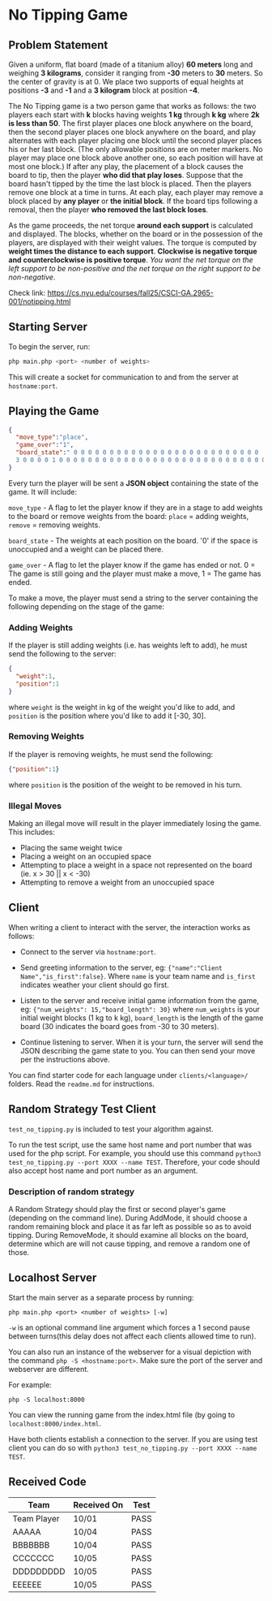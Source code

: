 # No Tipping Game

## Problem Statement

Given a uniform, flat board (made of a titanium alloy) **60 meters**
long and weighing **3 kilograms**, consider it ranging from **-30**
meters to **30** meters. So the center of gravity is at 0. We place
two supports of equal heights at positions **-3** and **-1** and a
**3 kilogram** block at position **-4**.

The No Tipping game is a two person game that works as follows: the
two players each start with **k** blocks having weights **1 kg**
through **k kg** where **2k is less than 50**. The first player
places one block anywhere on the board, then the second player places
one block anywhere on the board, and play alternates with each player
placing one block until the second player places his or her last
block. (The only allowable positions are on meter markers. No player
  may place one block above another one, so each position will have at
most one block.) If after any play, the placement of a block causes
the board to tip, then the player **who did that play loses**.
Suppose that the board hasn't tipped by the time the last block is
placed. Then the players remove one block at a time in turns. At each
play, each player may remove a block placed by **any player** or
**the initial block**. If the board tips following a removal, then
the player **who removed the last block loses**.

As the game proceeds, the net torque **around each support** is
calculated and displayed. The blocks, whether on the board or in the
possession of the players, are displayed with their weight values.
The torque is computed by **weight times the distance to each
support**. **Clockwise is negative torque and counterclockwise is
positive torque**. *You want the net torque on the left support to be
non-positive and the net torque on the right support to be non-negative*.

Check link: https://cs.nyu.edu/courses/fall25/CSCI-GA.2965-001/notipping.html

## Starting Server

To begin the server, run:

```bash
php main.php <port> <number of weights>
```

This will create a socket for communication to and from the server at
`hostname:port`.

## Playing the Game

```json
{
  "move_type":"place",
  "game_over":"1",
  "board_state":" 0 0 0 0 0 0 0 0 0 0 0 0 0 0 0 0 0 0 0 0 0 0 0 0 0 0
  3 0 0 0 0 1 0 0 0 0 0 0 0 0 0 0 0 0 0 0 0 0 0 0 0 0 0 0 0 0 0 0 0 0 0"
}
```

Every turn the player will be sent a **JSON object** containing the
state of the game. It will include:

`move_type` - A flag to let the player know if they are in a stage to
add weights to the board or remove weights from the board: `place` =
adding weights, `remove` = removing weights.

`board_state` - The weights at each position on the board. '0' if the
space is unoccupied and a weight can be placed there.

`game_over` - A flag to let the player know if the game has ended or
not. 0 = The game is still going and the player must make a move, 1 =
The game has ended.

To make a move, the player must send a string to the server
containing the following depending on the stage of the game:

### Adding Weights

If the player is still adding weights (i.e. has weights left to add),
he must send the following to the server:

```json
{
  "weight":1,
  "position":1
}
```

where `weight` is the weight in kg of the weight you'd like to add,
and `position` is the position where you'd like to add it [-30, 30].

### Removing Weights

If the player is removing weights, he must send the following:

```json
{"position":1}
```

where `position` is the position of the weight to be removed in his turn.

### Illegal Moves

Making an illegal move will result in the player immediately losing
the game. This includes:

* Placing the same weight twice
* Placing a weight on an occupied space
* Attempting to place a weight in a space not represented on the
board (ie. x > 30 || x < -30)
* Attempting to remove a weight from an unoccupied space

## Client

When writing a client to interact with the server, the interaction
works as follows:

* Connect to the server via `hostname:port`.

* Send greeting information to the server, eg: `{"name":"Client
Name","is_first":false}`. Where `name` is your team name and
`is_first` indicates weather your client should go first.

* Listen to the server and receive initial game information from the
game, eg: `{"num_weights": 15,"board_length": 30}` where
`num_weights` is your initial weight blocks (1 kg to k kg),
`board_length` is the length of the game board (30 indicates the
board goes from -30 to 30 meters).

* Continue listening to server. When it is your turn, the server will
send the JSON describing the game state to you. You can then send
your move per the instructions above.

You can find starter code for each language under `clients/<language>/` folders.
Read the `readme.md` for instructions.

## Random Strategy Test Client

`test_no_tipping.py` is included to test your algorithm against.

To run the test script, use the same host name and port number that
was used for the php script. For example, you should use this command
`python3 test_no_tipping.py --port XXXX --name TEST`. Therefore, your
code should also accept host name and port number as an argument.


### Description of random strategy

A Random Strategy should play the first or second player's game
(depending on the command line). During AddMode, it should choose a
random remaining block and place it as far left as possible so as to
avoid tipping. During RemoveMode, it should examine all blocks on the
board, determine which are will not cause tipping, and remove a
random one of those.

## Localhost Server

Start the main server as a separate process by running:

```
php main.php <port> <number of weights> [-w]
```

`-w` is an optional command line argument which forces a 1 second
pause between turns(this delay does not affect each clients allowed
time to run).

You can also run an instance of the webserver for a visual depiction
with the command `php -S <hostname:port>`. Make sure the port of the
server and webserver are different.

For example:
```
php -S localhost:8000
````
You can view the running game from the index.html file (by going to
  `localhost:8000/index.html`.

  Have both clients establish a connection to the server. If you are
  using test client you can do so with `python3 test_no_tipping.py
  --port XXXX --name TEST`.

  ## Received Code

  | Team          | Received On | Test |
  | ------------- | ----------- | ---- |
  | Team Player   | 10/01       | PASS |
  | AAAAA         | 10/04       | PASS |
  | BBBBBBB       | 10/04       | PASS |
  | CCCCCCC       | 10/05       | PASS |
  | DDDDDDDDD     | 10/05       | PASS |
  | EEEEEE        | 10/05       | PASS |

